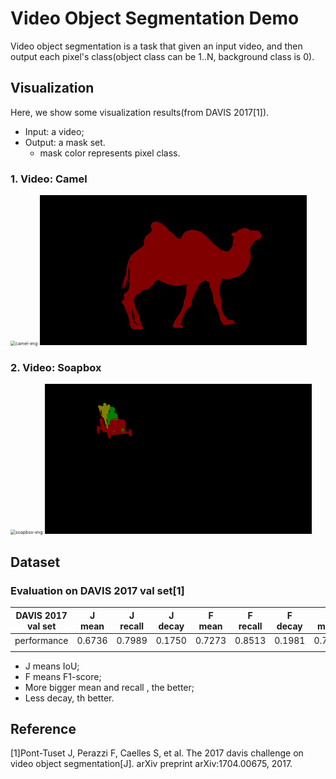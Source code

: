 # Video Object Segmentation Demo

Video object segmentation is a task that given an input video, and then output each pixel's class(object class can be 1..N, background class is 0).

## Visualization

Here, we show some visualization results(from DAVIS 2017[1]).

- Input: a video;
- Output: a mask set.
  - mask color represents pixel class.

### 1. Video: Camel
<img src="imgs/camel-img.gif" alt="camel-img" style="zoom: 50%;" />
<img src="imgs/camel-anno.gif" alt="camel-anno" style="zoom: 50%;" />

### 2. Video: Soapbox
<img src="imgs/soapbox-img.gif" alt="soapbox-img" style="zoom: 50%;" />
<img src="imgs/soapbox-anno.gif" alt="soapbox-anno" style="zoom: 50%;" />

## Dataset

### Evaluation on DAVIS 2017 val set[1]

| DAVIS 2017 val set | J mean | J recall | J decay | F mean | F recall | F decay | G mean |
| ------------------ | ------ | -------- | ------- | ------ | -------- | ------- | ------ |
| performance        | 0.6736 | 0.7989   | 0.1750  | 0.7273 | 0.8513   | 0.1981  | 0.7004 |
|                    |        |          |         |        |          |         |        |

- J means IoU;
- F means F1-score;
- More bigger mean and recall , the better;
- Less decay, th better.

## Reference

[1]Pont-Tuset J, Perazzi F, Caelles S, et al. The 2017 davis challenge on video object segmentation[J]. arXiv preprint arXiv:1704.00675, 2017.
